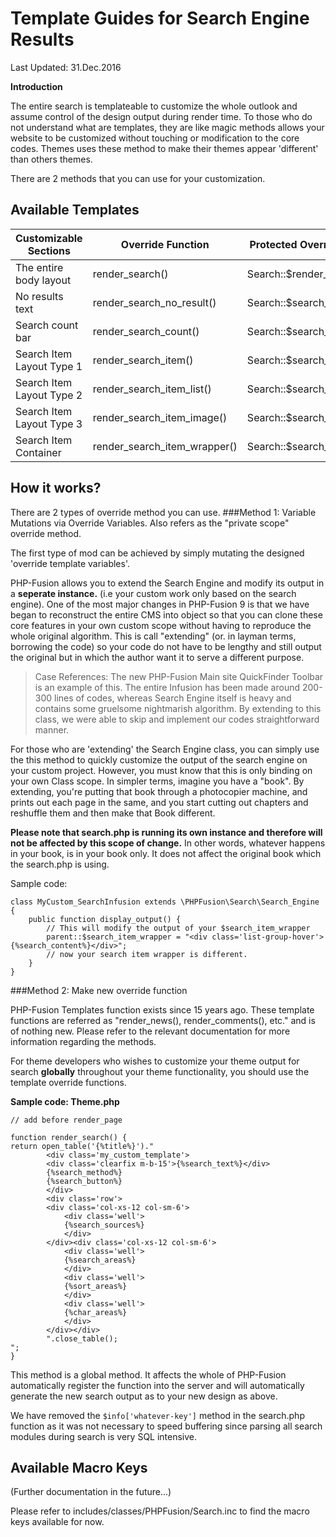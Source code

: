 # Template Guides for Search Engine Results
Last Updated: 31.Dec.2016

**Introduction**

The entire search is templateable to customize the whole outlook and assume control of the design output during render time. 
To those who do not understand what are templates, they are like magic methods allows your website to be customized without touching or modification to the core codes.
Themes uses these method to make their themes appear 'different' than others themes.

There are 2 methods that you can use for your customization.

## Available Templates

|  Customizable Sections | Override Function | Protected Override Variables | 
|---|---|---|
| The entire body layout | render_search() | Search::$render_search | 
| No results text | render_search_no_result() | Search::$search_no_result |
| Search count bar | render_search_count() | Search::$search_count |
| Search Item Layout Type 1 | render_search_item() | Search::$search_item |
| Search Item Layout Type 2 | render_search_item_list() | Search::$search_item_list |
| Search Item Layout Type 3 | render_search_item_image() | Search::$search_item_image |
| Search Item Container | render_search_item_wrapper() | Search::$search_item_wrapper |

## How it works?
There are 2 types of override method you can use. 
###Method 1:  Variable Mutations via Override Variables.
Also refers as the "private scope" override method.

The first type of mod can be achieved by simply mutating the designed 'override template variables'.
 
PHP-Fusion allows you to extend the Search Engine and modify its output in a **seperate instance.** (i.e your custom work only based on the search engine).
One of the most major changes in PHP-Fusion 9 is that we have began to reconstruct the entire CMS into object so that you can clone these core features in your own custom scope without having to reproduce the whole original algorithm. This is call "extending" (or. in layman terms, borrowing the code) so your code do not have to be lengthy and still output the original but in which the author want it to serve a different purpose.

<blockquote>
Case References:
The new PHP-Fusion Main site QuickFinder Toolbar is an example of this. The entire Infusion has been made around 200-300 lines of codes, whereas Search Engine itself is heavy and contains some gruelsome nightmarish algorithm. By extending to this class, we were able to skip and implement our codes straightforward manner. 
</blockquote>

For those who are 'extending' the Search Engine class, you can simply use the this method to quickly customize the output of the search engine on your custom project.
However, you must know that this is only binding on your own Class scope. In simpler terms, imagine you have a "book". By extending, you're putting that book through a photocopier machine, and prints out each page in the same, and you start cutting out chapters and reshuffle them and then make that Book different. 

**Please note that search.php is running its own instance
and therefore will not be affected by this scope of change.** In other words, whatever happens in your book, is in your book only. It does not affect the original book which the search.php is using.

Sample code:
````$xslt
class MyCustom_SearchInfusion extends \PHPFusion\Search\Search_Engine {
    public function display_output() {
        // This will modify the output of your $search_item_wrapper
        parent::$search_item_wrapper = "<div class='list-group-hover'>{%search_content%}</div>";
        // now your search item wrapper is different.                
    }
}
````

###Method 2: Make new override function

PHP-Fusion Templates function exists since 15 years ago. These template functions are referred as "render_news(), render_comments(), etc." and is of nothing new. Please refer to the relevant documentation
for more information regarding the methods.

For theme developers who wishes to customize your theme output for search **globally** throughout your theme functionality, you should use the template override functions.

**Sample code: Theme.php**
````$xslt
// add before render_page

function render_search() {
return open_table('{%title%}')."
        <div class='my_custom_template'>        
        <div class='clearfix m-b-15'>{%search_text%}</div>        
        {%search_method%}
        {%search_button%}
        </div>
        <div class='row'>
        <div class='col-xs-12 col-sm-6'>
            <div class='well'>
            {%search_sources%}
            </div>
        </div><div class='col-xs-12 col-sm-6'>
            <div class='well'>
            {%search_areas%}
            </div>
            <div class='well'>
            {%sort_areas%}
            </div>
            <div class='well'>
            {%char_areas%}
            </div>
        </div></div>
        ".close_table();
";
}
````
This method is a global method. It affects the whole of
PHP-Fusion automatically register the function into the server and will automatically generate the new search output as to your new design as above.

We have removed the <code>$info['whatever-key']</code> method in the search.php function as it was not necessary to speed buffering since parsing all search modules during search is very SQL intensive.

## Available Macro Keys
(Further documentation in the future...) 

Please refer to includes/classes/PHPFusion/Search.inc to find the macro keys available for now.